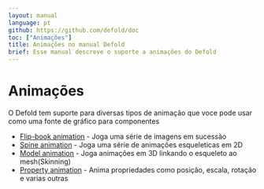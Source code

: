 ```yaml
---
layout: manual
language: pt
github: https://github.com/defold/doc
toc: ["Animações"]
title: Animações no manual Defold
brief: Esse manual descreve o suporte a animações do Defold
---
```


# Animações

O Defold tem suporte para diversas tipos de animação que voce pode usar como uma fonte de gráfico para componentes

* [Flip-book animation](/manuals/flipbook-animation) - Joga uma série de imagens em sucessão 
* [Spine animation](/manuals/spine) - Joga uma série de animações esqueleticas em 2D
* [Model animation](/manuals/model-animation) - Joga animações em 3D linkando o esqueleto ao mesh(Skinning)
* [Property animation](/manuals/property-animation) - Anima propriedades como posição, escala, rotação e varias outras 
